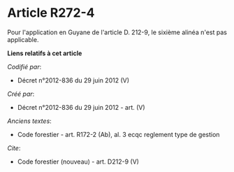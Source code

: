 # Article R272-4

Pour l'application en Guyane de l'article D. 212-9, le sixième alinéa n'est pas applicable.

**Liens relatifs à cet article**

_Codifié par_:

  - Décret n°2012-836 du 29 juin 2012 (V)

_Créé par_:

  - Décret n°2012-836 du 29 juin 2012 - art. (V)

_Anciens textes_:

  - Code forestier - art. R172-2 (Ab), al. 3 ecqc reglement type de gestion

_Cite_:

  - Code forestier (nouveau) - art. D212-9 (V)
